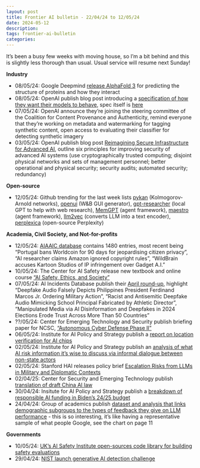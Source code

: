 ```yaml
---
layout: post
title: Frontier AI bulletin - 22/04/24 to 12/05/24
date: 2024-05-12
description: 
tags: frontier-ai-bulletin
categories: 
---
```


It’s been a busy few weeks with moving house, so I’m a bit behind and this is slightly less thorough than usual. Usual service will resume next Sunday!

**Industry**
* 08/05/24: Google Deepmind [release AlphaFold 3](https://blog.google/technology/ai/google-deepmind-isomorphic-alphafold-3-ai-model/) for predicting the structure of proteins and how they interact
* 08/05/24: OpenAI publish blog post introducing a [specification of how they want their models to behave](https://openai.com/index/introducing-the-model-spec/), spec itself is [here](https://cdn.openai.com/spec/model-spec-2024-05-08.html) 
* 07/05/24: OpenAI announce they’re joining the steering committee of the Coalition for Content Provenance and Authenticity, remind everyone that they’re working on metadata and watermarking for tagging synthetic content, open access to evaluating their classifier for detecting synthetic imagery
* 03/05/24: OpenAI publish blog post [Reimagining Secure Infrastructure for Advanced AI](https://openai.com/index/reimagining-secure-infrastructure-for-advanced-ai/), outline six principles for improving security of advanced AI systems (use cryptographically trusted computing; disjoint physical networks and sets of management personnel; better operational and physical security; security audits; automated security; redundancy)  

**Open-source**
* 12/05/24: Github trending for the last week lists [pykan](https://github.com/KindXiaoming/pykan) (Kolmogorov-Arnold networks), [openui](https://github.com/wandb/openui) (W&B GUI generator), [gpt-researcher](https://github.com/assafelovic/gpt-researcher) (local GPT to help with web research), [MemGPT](https://github.com/cpacker/MemGPT) (agent framework), [maestro](https://github.com/Doriandarko/maestro) (agent framework), [llm2vec](https://github.com/McGill-NLP/llm2vec) (converts LLM into a text encoder), [perplexica](https://github.com/ItzCrazyKns/Perplexica) (open-source Perplexity)  

**Academia, Civil Society, and Not-for-profits**
* 12/05/24: [AIAAIC database](https://docs.google.com/spreadsheets/d/1Bn55B4xz21-_Rgdr8BBb2lt0n_4rzLGxFADMlVW0PYI/edit#gid=888071280) contains 1480 entries, most recent being “Portugal bans Worldcoin for 90 days for jeopardising citizen privacy”, “AI researcher claims Amazon ignored copyright rules”, “WildBrain accuses Kartoon Studios of IP infringement over Gadget A.I.”
* 10/05/24: The Center for AI Safety release new textbook and online course [“AI Safety, Ethics, and Society”](https://www.safe.ai/blog/ai-safety-ethics-and-society) 
* 07/05/24: AI Incidents Database publish their [April round-up](https://incidentdatabase.ai/blog/incident-report-2024-april/), highlight “Deepfake Audio Falsely Depicts Philippines President Ferdinand Marcos Jr. Ordering Military Action”, “Racist and Antisemitic Deepfake Audio Mimicking School Principal Fabricated by Athletic Director”, “Manipulated Media via AI Disinformation and Deepfakes in 2024 Elections Erode Trust Across More Than 50 Countries” 
* ??/05/24: Center for Emerging Technology and Security publish briefing paper for NCSC, [“Autonomous Cyber Defense Phase II”](https://cetas.turing.ac.uk/publications/autonomous-cyber-defence-autonomous-agents) 
* 06/05/24: Institute for AI Policy and Strategy publish a [report on location verification for AI chips](https://static1.squarespace.com/static/64edf8e7f2b10d716b5ba0e1/t/6639251ef53824001b5a657c/1715021087537/Location+Verification+for+AI+Chips.pdf) 
* 02/05/24: Institute for AI Policy and Strategy publish an [analysis of what AI risk information it’s wise to discuss via informal dialogue between non-state actors](https://static1.squarespace.com/static/64edf8e7f2b10d716b5ba0e1/t/6633b93601a0553b73d56095/1714665783885/%5BFinal%5D+Topics+for+track+IIs.pdf)
* 02/05/24: Stanford HAI releases policy brief [Escalation Risks from LLMs in Military and Diplomatic Contexts](https://hai.stanford.edu/policy-brief-escalation-risks-llms-military-and-diplomatic-contexts) 
* 02/04/25: Center for Security and Emerging Technology publish [translation of draft China AI law](https://cset.georgetown.edu/publication/china-ai-law-draft/) 
* 30/04/24: Insitute for AI Policy and Strategy publish a [breakdown of responsible AI funding in Biden’s 24/25 budget](https://www.iaps.ai/s/AI-Highlights-from-the-Biden-Administrations-FY2025-Budget-Proposal.pdf) 
* 24/04/24: Group of academics publish [dataset and analysis that links demographic subgroups to the types of feedback they give on LLM performance](https://arxiv.org/pdf/2404.16019) - this is so interesting, it’s like having a representative sample of what people Google, see the chart on page 11

**Governments**
* 10/05/24: [UK’s AI Safety Institute open-sources code library for building safety evaluations](https://www.gov.uk/government/news/ai-safety-institute-releases-new-ai-safety-evaluations-platform)
* 29/04/24: [NIST launch generative AI detection challenge](https://ai-challenges.nist.gov/genai)